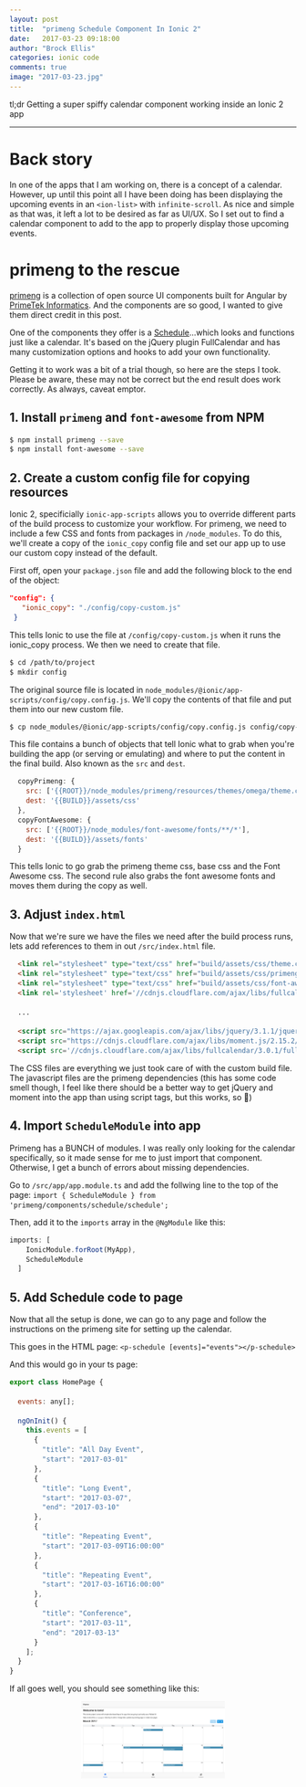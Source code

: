 ```yaml
---
layout: post
title:  "primeng Schedule Component In Ionic 2"
date:   2017-03-23 09:18:00
author: "Brock Ellis"
categories: ionic code
comments: true
image: "2017-03-23.jpg"
---
```


tl;dr Getting a super spiffy calendar component working inside an Ionic 2 app

---

# Back story

In one of the apps that I am working on, there is a concept of a calendar. However, up until this point all I have been doing has been displaying the upcoming events in an `<ion-list>` with `infinite-scroll`. As nice and simple as that was, it left a lot to be desired as far as UI/UX. So I set out to find a calendar component to add to the app to properly display those upcoming events.

# primeng to the rescue

[primeng](https://www.primefaces.org/primeng/#/) is a collection of open source UI components built for Angular by [PrimeTek Informatics](https://twitter.com/prime_ng). And the components are so good, I wanted to give them direct credit in this post.

One of the components they offer is a [Schedule](https://www.primefaces.org/primeng/#/schedule)...which looks and functions just like a calendar. It's based on the jQuery plugin FullCalendar and has many customization options and hooks to add your own functionality.

Getting it to work was a bit of a trial though, so here are the steps I took. Please be aware, these may not be correct but the end result does work correctly. As always, caveat emptor.

## 1. Install `primeng` and `font-awesome` from NPM

```bash
$ npm install primeng --save
$ npm install font-awesome --save
```

## 2. Create a custom config file for copying resources

Ionic 2, specificially `ionic-app-scripts` allows you to override different parts of the build process to customize your workflow. For primeng, we need to include a few CSS and fonts from packages in `/node_modules`. To do this, we'll create a copy of the `ionic_copy` config file and set our app up to use our custom copy instead of the default.

First off, open your `package.json` file and add the following block to the end of the object:

```json
"config": {
   "ionic_copy": "./config/copy-custom.js"
 }
```

This tells Ionic to use the file at `/config/copy-custom.js` when it runs the ionic_copy process. We then we need to create that file.

```bash
$ cd /path/to/project
$ mkdir config
```

The original source file is located in `node_modules/@ionic/app-scripts/config/copy.config.js`. We'll copy the contents of that file and put them into our new custom file.

```bash
$ cp node_modules/@ionic/app-scripts/config/copy.config.js config/copy-custom.js
```

This file contains a bunch of objects that tell Ionic what to grab when you're building the app (or serving or emulating) and where to put the content in the final build. Also known as the `src` and `dest`.

```js
  copyPrimeng: {
    src: ['{{ROOT}}/node_modules/primeng/resources/themes/omega/theme.css', '{{ROOT}}/node_modules/primeng/resources/primeng.min.css', '{{ROOT}}/node_modules/font-awesome/css/font-awesome.min.css'],
    dest: '{{BUILD}}/assets/css'
  },
  copyFontAwesome: {
    src: ['{{ROOT}}/node_modules/font-awesome/fonts/**/*'],
    dest: '{{BUILD}}/assets/fonts'
  }
```

This tells Ionic to go grab the primeng theme css, base css and the Font Awesome css. The second rule also grabs the font awesome fonts and moves them during the copy as well.

## 3. Adjust `index.html`

Now that we're sure we have the files we need after the build process runs, lets add references to them in out `/src/index.html` file.

```html
  <link rel="stylesheet" type="text/css" href="build/assets/css/theme.css" />
  <link rel="stylesheet" type="text/css" href="build/assets/css/primeng.min.css" />
  <link rel="stylesheet" type="text/css" href="build/assets/css/font-awesome.min.css" />
  <link rel='stylesheet' href='//cdnjs.cloudflare.com/ajax/libs/fullcalendar/3.0.1/fullcalendar.min.css'>

  ...

  <script src="https://ajax.googleapis.com/ajax/libs/jquery/3.1.1/jquery.min.js"></script>
  <script src="https://cdnjs.cloudflare.com/ajax/libs/moment.js/2.15.2/moment.min.js"></script>
  <script src='//cdnjs.cloudflare.com/ajax/libs/fullcalendar/3.0.1/fullcalendar.min.js'></script>
```

The CSS files are everything we just took care of with the custom build file. The javascript files are the primeng dependencies (this has some code smell though, I feel like there should be a better way to get jQuery and moment into the app than using script tags, but this works, so :shrug:)

## 4. Import `ScheduleModule` into app

Primeng has a BUNCH of modules. I was really only looking for the calendar specifically, so it made sense for me to just import that component. Otherwise, I get a bunch of errors about missing dependencies.

Go to `/src/app/app.module.ts` and add the follwing line to the top of the page: `import { ScheduleModule } from 'primeng/components/schedule/schedule';`

Then, add it to the `imports` array in the `@NgModule` like this:

```javascript
imports: [
    IonicModule.forRoot(MyApp),
    ScheduleModule
  ]
```

## 5. Add Schedule code to page

Now that all the setup is done, we can go to any page and follow the instructions on the primeng site for setting up the calendar.

This goes in the HTML page: `<p-schedule [events]="events"></p-schedule>`

And this would go in your ts page:

```javascript
export class HomePage {

  events: any[];

  ngOnInit() {
    this.events = [
      {
        "title": "All Day Event",
        "start": "2017-03-01"
      },
      {
        "title": "Long Event",
        "start": "2017-03-07",
        "end": "2017-03-10"
      },
      {
        "title": "Repeating Event",
        "start": "2017-03-09T16:00:00"
      },
      {
        "title": "Repeating Event",
        "start": "2017-03-16T16:00:00"
      },
      {
        "title": "Conference",
        "start": "2017-03-11",
        "end": "2017-03-13"
      }
    ];
  }
}
```

If all goes well, you should see something like this:

<img src='/blog/img/2017-03-23-1.png' style='width:50%;display:block;margin:0 auto;'>
